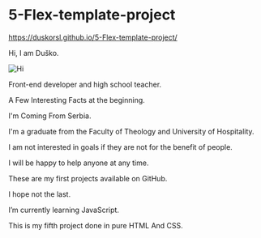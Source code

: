 # 5-Flex-template-project
 https://duskorsl.github.io/5-Flex-template-project/

Hi, I am Duško.

![Hi](https://github.com/Duskorsl/5-Flex-template-project/assets/105879280/9a523f4c-6734-4f75-aa00-5261db598948)


Front-end developer and high school teacher.

A Few Interesting Facts at the beginning.

I'm Coming From Serbia.

I'm a graduate from the Faculty of Theology and University of Hospitality.

I am not interested in goals if they are not for the benefit of people.

I will be happy to help anyone at any time.

These are my first projects available on GitHub.

I hope not the last.

I’m currently learning JavaScript.

This is my fifth project done in pure HTML And CSS.
